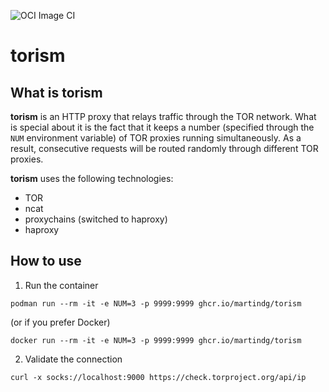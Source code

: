 ![OCI Image CI](https://github.com/martindg/torism/workflows/Build%20and%20Push%20Container%20Image/badge.svg)

# torism

## What is torism

**torism** is an HTTP proxy that relays traffic through the TOR network. What
is special about it is the fact that it keeps a number (specified through the
`NUM` environment variable) of TOR proxies running simultaneously. As a result,
consecutive requests will be routed randomly through different TOR proxies.

**torism** uses the following technologies:
* TOR
* ncat
* proxychains (switched to haproxy)
* haproxy

## How to use

1. Run the container
```shell
podman run --rm -it -e NUM=3 -p 9999:9999 ghcr.io/martindg/torism
```
(or if you prefer Docker)
```shell
docker run --rm -it -e NUM=3 -p 9999:9999 ghcr.io/martindg/torism
```

2. Validate the connection
```shell
curl -x socks://localhost:9000 https://check.torproject.org/api/ip
```
